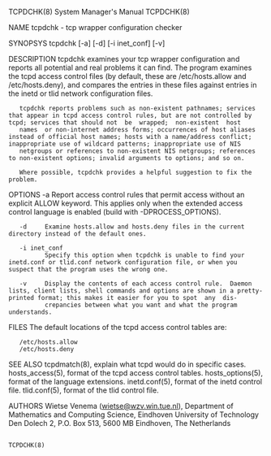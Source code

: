 TCPDCHK(8)                                                                                 System Manager's Manual                                                                                 TCPDCHK(8)



NAME
       tcpdchk - tcp wrapper configuration checker

SYNOPSYS
       tcpdchk [-a] [-d] [-i inet_conf] [-v]

DESCRIPTION
       tcpdchk  examines  your  tcp wrapper configuration and reports all potential and real problems it can find. The program examines the tcpd access control files (by default, these are /etc/hosts.allow
       and /etc/hosts.deny), and compares the entries in these files against entries in the inetd or tlid network configuration files.

       tcpdchk reports problems such as non-existent pathnames; services that appear in tcpd access control rules, but are not controlled by tcpd; services that should not  be  wrapped;  non-existent  host
       names  or non-internet address forms; occurrences of host aliases instead of official host names; hosts with a name/address conflict; inappropriate use of wildcard patterns; inappropriate use of NIS
       netgroups or references to non-existent NIS netgroups; references to non-existent options; invalid arguments to options; and so on.

       Where possible, tcpdchk provides a helpful suggestion to fix the problem.

OPTIONS
       -a     Report access control rules that permit access without an explicit ALLOW keyword. This applies only when the extended access control language is enabled (build with -DPROCESS_OPTIONS).

       -d     Examine hosts.allow and hosts.deny files in the current directory instead of the default ones.

       -i inet_conf
              Specify this option when tcpdchk is unable to find your inetd.conf or tlid.conf network configuration file, or when you suspect that the program uses the wrong one.

       -v     Display the contents of each access control rule.  Daemon lists, client lists, shell commands and options are shown in a pretty-printed format; this makes it easier for you to spot  any  dis-
              crepancies between what you want and what the program understands.

FILES
       The default locations of the tcpd access control tables are:

       /etc/hosts.allow
       /etc/hosts.deny

SEE ALSO
       tcpdmatch(8), explain what tcpd would do in specific cases.
       hosts_access(5), format of the tcpd access control tables.
       hosts_options(5), format of the language extensions.
       inetd.conf(5), format of the inetd control file.
       tlid.conf(5), format of the tlid control file.

AUTHORS
       Wietse Venema (wietse@wzv.win.tue.nl),
       Department of Mathematics and Computing Science,
       Eindhoven University of Technology
       Den Dolech 2, P.O. Box 513,
       5600 MB Eindhoven, The Netherlands




                                                                                                                                                                                                   TCPDCHK(8)
